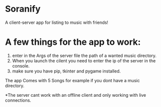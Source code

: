 # Soranify
A client-server app for listing to music with friends!



# A few things for the app to work:
1) enter in the Args of the server file the path of a wanted music directory.
2) When you launch the cilent you need to enter the ip of the server in the console.
3) make sure you have pip, tkinter and pygame installed.

The app Comes with 5 Songs for example if you dont have a music directory.




*The server cant work with an offline client and only working with live connections.
